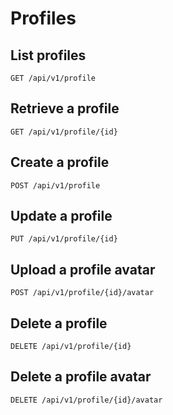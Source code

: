 # Profiles

## List profiles

`GET /api/v1/profile`

## Retrieve a profile

`GET /api/v1/profile/{id}`

## Create a profile

`POST /api/v1/profile`

## Update a profile

`PUT /api/v1/profile/{id}`

## Upload a profile avatar

`POST /api/v1/profile/{id}/avatar`

## Delete a profile

`DELETE /api/v1/profile/{id}`

## Delete a profile avatar

`DELETE /api/v1/profile/{id}/avatar`
